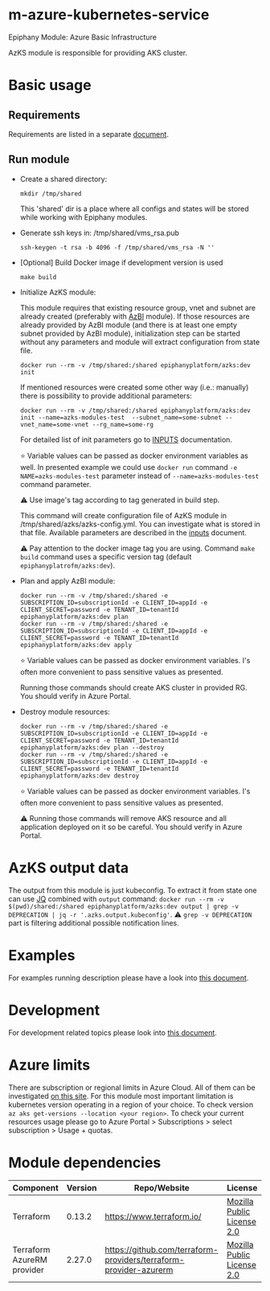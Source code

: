 # m-azure-kubernetes-service

Epiphany Module: Azure Basic Infrastructure

AzKS module is responsible for providing AKS cluster. 

# Basic usage

## Requirements

Requirements are listed in a separate [document](docs/REQUIREMENTS.md).

## Run module

* Create a shared directory:

  ```shell
  mkdir /tmp/shared
  ```

  This 'shared' dir is a place where all configs and states will be stored while working with Epiphany modules.

* Generate ssh keys in: /tmp/shared/vms_rsa.pub

  ```shell
  ssh-keygen -t rsa -b 4096 -f /tmp/shared/vms_rsa -N ''
  ```

* [Optional] Build Docker image if development version is used

  ```shell
  make build
  ```

* Initialize AzKS module:

  This module requires that existing resource group, vnet and subnet are already created (preferably with [AzBI](https://github.com/epiphany-platform/m-azure-basic-infrastructure) module). If those resources are already provided by AzBI module (and there is at least one empty subnet provided by AzBI module), initialization step can be started without any parameters and module will extract configuration from state file.  

  ```shell
  docker run --rm -v /tmp/shared:/shared epiphanyplatform/azks:dev init
  ```
  
  If mentioned resources were created some other way (i.e.: manually) there is possibility to provide additional parameters: 

  ```shell
  docker run --rm -v /tmp/shared:/shared epiphanyplatform/azks:dev init --name=azks-modules-test  --subnet_name=some-subnet --vnet_name=some-vnet --rg_name=some-rg
  ```
  
  For detailed list of init parameters go to [INPUTS](docs/INPUTS.adoc) documentation. 

  :star: Variable values can be passed as docker environment variables as well. In presented example we could use `docker run` command `-e NAME=azks-modules-test` parameter instead of `--name=azks-modules-test` command parameter.

  :warning: Use image's tag according to tag generated in build step.

  This command will create configuration file of AzKS module in /tmp/shared/azks/azks-config.yml. You can investigate what is stored in that file. Available parameters are described in the [inputs](docs/INPUTS.adoc) document.

  :warning: Pay attention to the docker image tag you are using. Command `make build` command uses a specific version
  tag (default `epiphanyplatrofm/azks:dev`).

* Plan and apply AzBI module:

  ```shell
  docker run --rm -v /tmp/shared:/shared -e SUBSCRIPTION_ID=subscriptionId -e CLIENT_ID=appId -e CLIENT_SECRET=password -e TENANT_ID=tenantId epiphanyplatform/azks:dev plan
  docker run --rm -v /tmp/shared:/shared -e SUBSCRIPTION_ID=subscriptionId -e CLIENT_ID=appId -e CLIENT_SECRET=password -e TENANT_ID=tenantId epiphanyplatform/azks:dev apply
  ```
  :star: Variable values can be passed as docker environment variables. I's often more convenient to pass sensitive values as presented.

  Running those commands should create AKS cluster in provided RG. You should verify in Azure Portal.

* Destroy module resources:

  ```shell
  docker run --rm -v /tmp/shared:/shared -e SUBSCRIPTION_ID=subscriptionId -e CLIENT_ID=appId -e CLIENT_SECRET=password -e TENANT_ID=tenantId epiphanyplatform/azks:dev plan --destroy
  docker run --rm -v /tmp/shared:/shared -e SUBSCRIPTION_ID=subscriptionId -e CLIENT_ID=appId -e CLIENT_SECRET=password -e TENANT_ID=tenantId epiphanyplatform/azks:dev destroy
  ```
  :star: Variable values can be passed as docker environment variables. I's often more convenient to pass sensitive values as presented.

  :warning: Running those commands will remove AKS resource and all application deployed on it so be careful. You should verify in Azure Portal.

# AzKS output data

The output from this module is just kubeconfig. To extract it from state one can use [JQ](https://stedolan.github.io/jq) combined with `output` command: `docker run --rm -v $(pwd)/shared:/shared epiphanyplatform/azks:dev output | grep -v DEPRECATION | jq -r '.azks.output.kubeconfig'`. :warning: `grep -v DEPRECATION` part is filtering additional possible notification lines. 

# Examples

For examples running description please have a look into [this document](docs/EXAMPLES.md).

# Development

For development related topics please look into [this document](docs/DEVELOPMENT.md).

# Azure limits

There are subscription or regional limits in Azure Cloud. All of them can be investigated [on this site](https://docs.microsoft.com/en-us/azure/azure-resource-manager/management/azure-subscription-service-limits). For this module most important limitation is kubernetes version operating in a region of your choice. To check version `az aks get-versions --location <your region>`. To check your current resources usage please go to Azure Portal > Subscriptions > select subscription > Usage + quotas. 

# Module dependencies

| Component                 | Version | Repo/Website                                          | License                                                           |
| ------------------------- | ------- | ----------------------------------------------------- | ----------------------------------------------------------------- |
| Terraform                 | 0.13.2  | https://www.terraform.io/                             | [Mozilla Public License 2.0](https://github.com/hashicorp/terraform/blob/master/LICENSE) |
| Terraform AzureRM provider | 2.27.0 | https://github.com/terraform-providers/terraform-provider-azurerm | [Mozilla Public License 2.0](https://github.com/terraform-providers/terraform-provider-azurerm/blob/master/LICENSE) |
